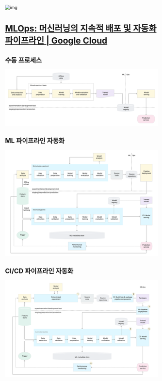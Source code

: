 ![img](https://camo.githubusercontent.com/728ef12e43136e18c188f7f0ac897d5c41622ceca35f063010cfc120a9eea1e1/68747470733a2f2f646f63732e676f6f676c652e636f6d2f64726177696e67732f642f652f32504143582d3176534875396176535f695366684c6b69323032695f5a7a4e786676523846614e325261775a565957772d3932744e75587038457a6d5642525a42527975433566454a6342484171424946334c3367732f7075623f773d39353826683d343533)



# [MLOps: 머신러닝의 지속적 배포 및 자동화 파이프라인  | Google Cloud](https://cloud.google.com/solutions/machine-learning/mlops-continuous-delivery-and-automation-pipelines-in-machine-learning?hl=ko)

## 수동 프로세스

![MLOps 수준 0에 대한 수동 ML 단계의 워크플로](../images/MLOps/mlops-continuous-delivery-and-automation-pipelines-in-machine-learning-2-manual-ml.svg)

## ML 파이프라인 자동화

![CT용 ML 파이프라인의 워크플로](../images/MLOps/mlops-continuous-delivery-and-automation-pipelines-in-machine-learning-3-ml-automation-ct.svg)

## CI/CD 파이프라인 자동화

![CI/CD 통합을 사용하는 ML 파이프라인의 워크플로](../images/MLOps/mlops-continuous-delivery-and-automation-pipelines-in-machine-learning-4-ml-automation-ci-cd.svg)